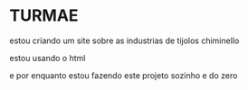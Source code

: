 # TURMAE

estou criando um site sobre as industrias de tijolos chiminello

estou usando o html

e por enquanto estou fazendo este projeto sozinho e do zero
